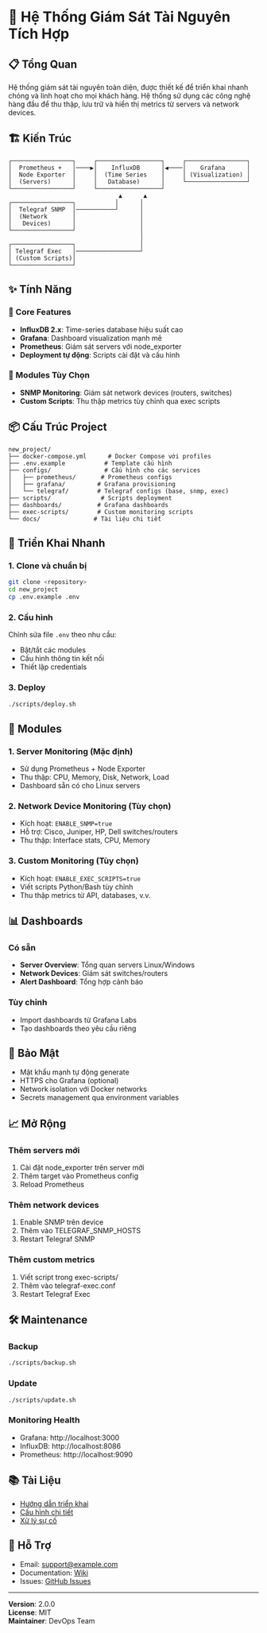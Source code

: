 # 🚀 Hệ Thống Giám Sát Tài Nguyên Tích Hợp

## 📋 Tổng Quan

Hệ thống giám sát tài nguyên toàn diện, được thiết kế để triển khai nhanh chóng và linh hoạt cho mọi khách hàng. Hệ thống sử dụng các công nghệ hàng đầu để thu thập, lưu trữ và hiển thị metrics từ servers và network devices.

## 🏗️ Kiến Trúc

```
┌─────────────────┐     ┌──────────────────┐     ┌─────────────────┐
│  Prometheus +   │────▶│    InfluxDB      │◀────│    Grafana      │
│  Node Exporter  │     │  (Time Series    │     │ (Visualization) │
│  (Servers)      │     │   Database)      │     └─────────────────┘
└─────────────────┘     └──────────────────┘
                               ▲      ▲
┌─────────────────┐           │      │
│  Telegraf SNMP  │───────────┘      │
│  (Network       │                  │
│   Devices)      │                  │
└─────────────────┘                  │
                                     │
┌─────────────────┐                  │
│ Telegraf Exec   │──────────────────┘
│ (Custom Scripts)│
└─────────────────┘
```

## ✨ Tính Năng

### 🔹 Core Features
- **InfluxDB 2.x**: Time-series database hiệu suất cao
- **Grafana**: Dashboard visualization mạnh mẽ
- **Prometheus**: Giám sát servers với node_exporter
- **Deployment tự động**: Scripts cài đặt và cấu hình

### 🔹 Modules Tùy Chọn
- **SNMP Monitoring**: Giám sát network devices (routers, switches)
- **Custom Scripts**: Thu thập metrics tùy chỉnh qua exec scripts

## 📦 Cấu Trúc Project

```
new_project/
├── docker-compose.yml      # Docker Compose với profiles
├── .env.example           # Template cấu hình
├── configs/               # Cấu hình cho các services
│   ├── prometheus/       # Prometheus configs
│   ├── grafana/         # Grafana provisioning
│   └── telegraf/        # Telegraf configs (base, snmp, exec)
├── scripts/              # Scripts deployment
├── dashboards/          # Grafana dashboards
├── exec-scripts/        # Custom monitoring scripts
└── docs/               # Tài liệu chi tiết
```

## 🚀 Triển Khai Nhanh

### 1. Clone và chuẩn bị
```bash
git clone <repository>
cd new_project
cp .env.example .env
```

### 2. Cấu hình
Chỉnh sửa file `.env` theo nhu cầu:
- Bật/tắt các modules
- Cấu hình thông tin kết nối
- Thiết lập credentials

### 3. Deploy
```bash
./scripts/deploy.sh
```

## 🔧 Modules

### 1. Server Monitoring (Mặc định)
- Sử dụng Prometheus + Node Exporter
- Thu thập: CPU, Memory, Disk, Network, Load
- Dashboard sẵn có cho Linux servers

### 2. Network Device Monitoring (Tùy chọn)
- Kích hoạt: `ENABLE_SNMP=true`
- Hỗ trợ: Cisco, Juniper, HP, Dell switches/routers
- Thu thập: Interface stats, CPU, Memory

### 3. Custom Monitoring (Tùy chọn)
- Kích hoạt: `ENABLE_EXEC_SCRIPTS=true`
- Viết scripts Python/Bash tùy chỉnh
- Thu thập metrics từ API, databases, v.v.

## 📊 Dashboards

### Có sẵn
- **Server Overview**: Tổng quan servers Linux/Windows
- **Network Devices**: Giám sát switches/routers
- **Alert Dashboard**: Tổng hợp cảnh báo

### Tùy chỉnh
- Import dashboards từ Grafana Labs
- Tạo dashboards theo yêu cầu riêng

## 🔐 Bảo Mật

- Mật khẩu mạnh tự động generate
- HTTPS cho Grafana (optional)
- Network isolation với Docker networks
- Secrets management qua environment variables

## 📈 Mở Rộng

### Thêm servers mới
1. Cài đặt node_exporter trên server mới
2. Thêm target vào Prometheus config
3. Reload Prometheus

### Thêm network devices
1. Enable SNMP trên device
2. Thêm vào TELEGRAF_SNMP_HOSTS
3. Restart Telegraf SNMP

### Thêm custom metrics
1. Viết script trong exec-scripts/
2. Thêm vào telegraf-exec.conf
3. Restart Telegraf Exec

## 🛠️ Maintenance

### Backup
```bash
./scripts/backup.sh
```

### Update
```bash
./scripts/update.sh
```

### Monitoring Health
- Grafana: http://localhost:3000
- InfluxDB: http://localhost:8086
- Prometheus: http://localhost:9090

## 📚 Tài Liệu

- [Hướng dẫn triển khai](docs/DEPLOYMENT.md)
- [Cấu hình chi tiết](docs/CONFIGURATION.md)
- [Xử lý sự cố](docs/TROUBLESHOOTING.md)

## 🤝 Hỗ Trợ

- Email: support@example.com
- Documentation: [Wiki](wiki-link)
- Issues: [GitHub Issues](issues-link)

---
**Version**: 2.0.0  
**License**: MIT  
**Maintainer**: DevOps Team